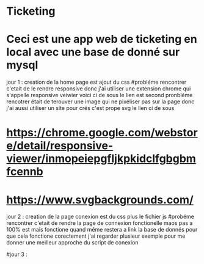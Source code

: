 # Ticketing


# Ceci est une app web de ticketing en local avec une base de donné sur mysql 

jour 1 : creation de la home page est ajout du css 
#probléme rencontrer c'etait de le rendre responsive donc j'ai utiliser une extension chrome qui s'appelle responsive veiwier voici ci de sous le lien  est second pronbléme rencotrer était de terouver une image qui ne pixéliser pas sur la page donc j'ai aussi utiliser un site pour crés c'est prope svg le lien ci de sous 
# https://chrome.google.com/webstore/detail/responsive-viewer/inmopeiepgfljkpkidclfgbgbmfcennb
# https://www.svgbackgrounds.com/

jour 2 : creation de la page conexion est du css plus le fichier js 
#probéme rencontrer c'etait de rendre la page de connexion fonctionelle maos pas a 100% est mais fonctione quand même restera a link la base de donnés pour que cela fonctione corectement j'ai regarder plusieur exemple pour me donner une meilleur approche du script de conexion 

#jour 3 :

